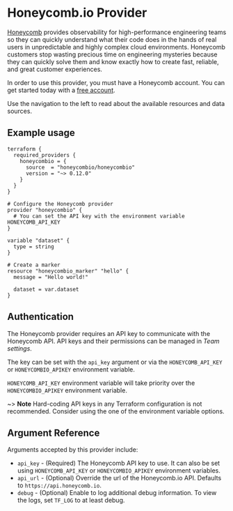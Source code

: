 # Honeycomb.io Provider

[Honeycomb](https://honeycomb.io) provides observability for high-performance engineering teams so they can quickly understand what their code does in the hands of real users in unpredictable and highly complex cloud environments.
Honeycomb customers stop wasting precious time on engineering mysteries because they can quickly solve them and know exactly how to create fast, reliable, and great customer experiences.

In order to use this provider, you must have a Honeycomb account. You can get started today with a [free account](http://ui.honeycomb.io/signup?&utm_source=terraform&utm_medium=partner&utm_campaign=signup&utm_keyword=&utm_content=free-product-signup).

Use the navigation to the left to read about the available resources and data sources.

## Example usage

```hcl
terraform {
  required_providers {
    honeycombio = {
      source  = "honeycombio/honeycombio"
      version = "~> 0.12.0"
    }
  }
}

# Configure the Honeycomb provider
provider "honeycombio" {
  # You can set the API key with the environment variable HONEYCOMB_API_KEY
}

variable "dataset" {
  type = string
}

# Create a marker
resource "honeycombio_marker" "hello" {
  message = "Hello world!"

  dataset = var.dataset
}
```

## Authentication

The Honeycomb provider requires an API key to communicate with the Honeycomb API. API keys and their permissions can be managed in _Team settings_.

The key can be set with the `api_key` argument or via the `HONEYCOMB_API_KEY` or `HONEYCOMBIO_APIKEY` environment variable.

`HONEYCOMB_API_KEY` environment variable will take priority over the `HONEYCOMBIO_APIKEY` environment variable.

~> **Note** Hard-coding API keys in any Terraform configuration is not recommended. Consider using the one of the  environment variable options.

## Argument Reference

Arguments accepted by this provider include:

* `api_key` - (Required) The Honeycomb API key to use. It can also be set using `HONEYCOMB_API_KEY` or `HONEYCOMBIO_APIKEY` environment variables.
* `api_url` - (Optional) Override the url of the Honeycomb.io API. Defaults to `https://api.honeycomb.io`.
* `debug` - (Optional) Enable to log additional debug information. To view the logs, set `TF_LOG` to at least debug.
